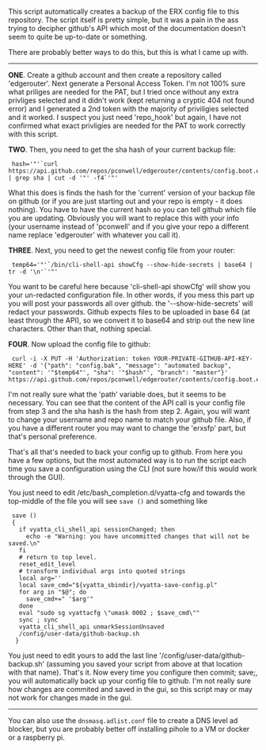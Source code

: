 This script automatically creates a backup of the ERX config file to this repository. The script itself is pretty simple, but it was a pain in the ass trying to decipher github's API which most of the documentation doesn't seem to quite be up-to-date or something.

There are probably better ways to do this, but this is what I came up with.

****

**ONE**. Create a github account and then create a repository called 'edgerouter'. Next generate a Personal Access Token. I'm not 100% sure what priliges are needed for the PAT, but I tried once without any extra privliges selected and it didn't work (kept returning a cryptic 404 not found error) and I generated a 2nd token with the majority of priviligies selected and it worked. I suspect you just need 'repo_hook' but again, I have not confirmed what exact privligies are needed for the PAT to work correctly with this script.

**TWO**. Then, you need to get the sha hash of your current backup file:

     hash='"'`curl  https://api.github.com/repos/pconwell/edgerouter/contents/config.boot.erxsfp | grep sha | cut -d '"' -f4`'"'

What this does is finds the hash for the 'current' version of your backup file on github (or if you are just starting out and your repo is empty - it does nothing). You have to have the current hash so you can tell github which file you are updating. Obviously you will want to replace this with your info (your username instead of 'pconwell' and if you give your repo a different name replace 'edgerouter' with whatever you call it).

**THREE**. Next, you need to get the newest config file from your router:

     temp64='"'`/bin/cli-shell-api showCfg --show-hide-secrets | base64 | tr -d '\n'`'"'

You want to be careful here because 'cli-shell-api showCfg' will show you your un-redacted configuration file. In other words, if you mess this part up you will post your passwords all over github. the '--show-hide-secrets' will redact your passwords. Github expects files to be uploaded in base 64 (at least through the API), so we convert it to base64 and strip out the new line characters. Other than that, nothing special.

**FOUR**. Now upload the config file to github:

     curl -i -X PUT -H 'Authorization: token YOUR-PRIVATE-GITHUB-API-KEY-HERE' -d '{"path": "config.bak", "message": "automated backup", "content": '"$temp64"', "sha": '"$hash"', "branch": "master"}' https://api.github.com/repos/pconwell/edgerouter/contents/config.boot.erxsfp

I'm not really sure what the 'path' variable does, but it seems to be necessary. You can see that the content of the API call is your config file from step 3 and the sha hash is the hash from step 2. Again, you will want to change your username and repo name to match your github file. Also, if you have a different router you may want to change the 'erxsfp' part, but that's personal preference.

That's all that's needed to back your config up to github. From here you have a few options, but the most automated way is to run the script each time you save a configuration using the CLI (not sure how/if this would work through the GUI).

You just need to edit /etc/bash_completion.d/vyatta-cfg and towards the top-middle of the file you will see `save ()` and something like

     save ()
     {
       if vyatta_cli_shell_api sessionChanged; then
         echo -e "Warning: you have uncommitted changes that will not be saved.\n"
       fi
       # return to top level.
       reset_edit_level
       # transform individual args into quoted strings
       local arg=''
       local save_cmd="${vyatta_sbindir}/vyatta-save-config.pl"
       for arg in "$@"; do
         save_cmd+=" '$arg'"
       done
       eval "sudo sg vyattacfg \"umask 0002 ; $save_cmd\""
       sync ; sync
       vyatta_cli_shell_api unmarkSessionUnsaved
       /config/user-data/github-backup.sh
      }

You just need to edit yours to add the last line '/config/user-data/github-backup.sh' (assuming you saved your script from above at that location with that name). That's it. Now every time you configure then commit; save;, you will automatically back up your config file to github. I'm not really sure how changes are commited and saved in the gui, so this script may or may not work for changes made in the gui.

****

You can also use the `dnsmasq.adlist.conf` file to create a DNS level ad blocker, but you are probably better off installing pihole to a VM or docker or a raspberry pi.
